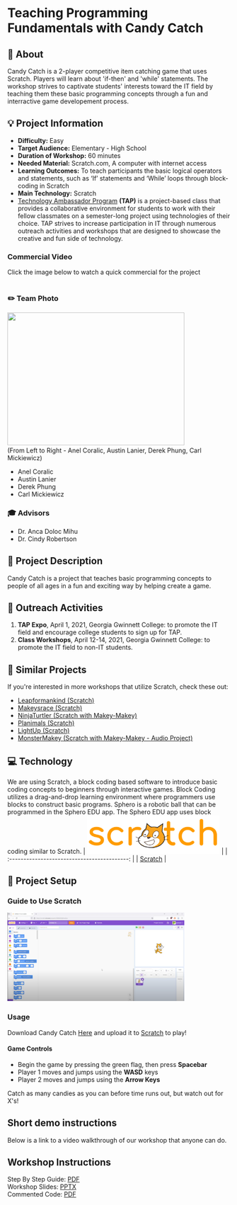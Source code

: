 # Teaching Programming Fundamentals with Candy Catch
## :loudspeaker: About

Candy Catch is a 2-player competitive item catching game that uses Scratch. Players will learn about 'if-then' and 'while' statements.
The workshop strives to captivate students' interests toward the IT field by teaching them these basic programming concepts through a fun and interractive game developement process. 



## :bulb: Project Information 
* <b>Difficulty:</b> Easy
* <b>Target Audience:</b> Elementary - High School
* <b>Duration of Workshop:</b> 60 minutes
* <b>Needed Material:</b> Scratch.com, A computer with internet access
* <b> Learning Outcomes:</b> To teach participants the basic logical operators and statements, such as ‘If’ statements and ‘While’ loops through block-coding in Scratch
* <b>Main Technology:</b> Scratch 
* [Technology Ambassador Program](https://tapggc.org/) <b>(TAP)</b> is a project-based class that provides a collaborative environment for students to work with their fellow classmates on a semester-long project using technologies of their choice. TAP strives to increase participation in IT through numerous outreach activities and workshops that are designed to showcase the creative and fun side of technology.
 ### Commercial Video 
Click the image below to watch a quick commercial for the project <br> <br>


### :pencil2: Team Photo
<img src="https://user-images.githubusercontent.com/79066007/116934103-7f5bd880-ac32-11eb-8bfb-fc42d3e68ebb.png" width="400" height="300"> <br>
(From Left to Right - Anel Coralic, Austin Lanier, Derek Phung, Carl Mickiewicz)
* Anel Coralic
* Austin Lanier
* Derek Phung
* Carl Mickiewicz
### :mortar_board: Advisors
* Dr. Anca Doloc Mihu
* Dr. Cindy Robertson

## :page_with_curl: Project Description
Candy Catch is a project that teaches basic programming concepts to people of all ages in a fun and exciting way by helping create a game. 

## :open_hands: Outreach Activities
1. <b>TAP Expo</b>, April 1, 2021, Georgia Gwinnett College: to promote the IT field and encourage college students to sign up for TAP.
2. <b>Class Workshops</b>, April 12-14, 2021, Georgia Gwinnett College: to promote the IT field to non-IT students.

## :mag_right: Similar Projects
If you're interested in more workshops that utilize Scratch, check these out:
* [Leapformankind (Scratch)](https://github.com/TAP-GGC/leapformankind)
* [Makeysrace (Scratch)](https://github.com/TAP-GGC/makeysrace)
* [NinjaTurtler (Scratch with Makey-Makey)](https://github.com/TAP-GGC/NinjaTurtles)
* [Planimals (Scratch)](https://github.com/TAP-GGC/planimals)
* [LightUp (Scratch)](https://github.com/TAP-GGC/LightUp-Teaching-Programming-Basics-with-Scratch)
* [MonsterMakey (Scratch with Makey-Makey - Audio Project)](https://github.com/TAP-GGC/MonsterMakey)

## :computer: Technology
We are using Scratch, a block coding based software to introduce basic coding concepts to beginners through interactive games. Block Coding utilizes a drag-and-drop learning environment where programmers use blocks to construct basic programs.
Sphero is a robotic ball that can be programmed in the Sphero EDU app. The Sphero EDU app uses block coding similar to Scratch. 
| <img src="media/Scratch_02.png" width="300"> |
| :------------------------------------------: | 
| [Scratch](https://scratch.mit.edu/) | 

 

## :candy: Project Setup

### Guide to Use Scratch
[<img src= "media/ScratchGuideThumbnail.png" width="400" height="200">](https://www.youtube.com/watch?v=v-GUbj7DMEE&list=PLTElqUEQXcpgx3EqxAWPbeGb6dNMnoSGX&index=5)

### Usage

Download Candy Catch [Here](resources/CandyCatch.sb3) and upload it to [Scratch](https://scratch.mit.edu/projects/editor/?tutorial=getStarted) to play! 

#### Game Controls
- Begin the game by pressing the green flag, then press **Spacebar**
- Player 1 moves and jumps using the **WASD** keys
- Player 2 moves and jumps using the **Arrow Keys**
  
Catch as many candies as you can before time runs out, but watch out for X's!

## Short demo instructions
Below is a link to a video walkthrough of our workshop that anyone can do. <br>

## Workshop Instructions
Step By Step Guide: [PDF](documents/CandyCatch_step_by_step.pdf) <br>
Workshop Slides: [PPTX](documents/Teaching%20Programming%20Fundamentals%20with%20Candy%20Catch%20Game%20(2).pptx) <br>
Commented Code: [PDF](documents/TeachingProgrammingFundamentalswithCandyCatchCommentedCode.pdf) <br>
